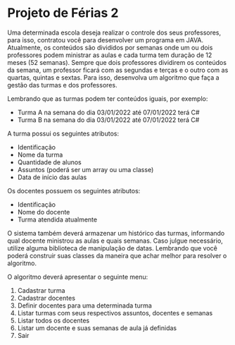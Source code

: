 # Projeto de Férias 2

Uma determinada escola deseja realizar o controle dos seus professores, para isso, contratou você para desenvolver um programa em JAVA. Atualmente, os conteúdos são divididos por semanas onde um ou dois professores podem ministrar as aulas e cada turma tem duração de 12 meses (52 semanas). Sempre que dois professores dividirem os conteúdos da semana, um professor ficará com as segundas e terças e o outro com as quartas, quintas e sextas. Para isso, desenvolva um algoritmo que faça a gestão das turmas e dos professores.

Lembrando que as turmas podem ter conteúdos iguais, por exemplo:
- Turma A na semana do dia 03/01/2022 até 07/01/2022 terá C#
- Turma B na semana do dia 03/01/2022 até 07/01/2022 terá C#

A turma possui os seguintes atributos:
- Identificação
- Nome da turma
- Quantidade de alunos
- Assuntos (poderá ser um array ou uma classe)
- Data de início das aulas

Os docentes possuem os seguintes atributos:
- Identificação
- Nome do docente
- Turma atendida atualmente

O sistema também deverá armazenar um histórico das turmas, informando qual docente ministrou as aulas e quais semanas. Caso julgue necessário, utilize alguma biblioteca de manipulação de datas. Lembrando que você poderá construir suas classes da maneira que achar melhor para resolver o algoritmo.

O algoritmo deverá apresentar o seguinte menu:
1. Cadastrar turma
2. Cadastrar docentes
3. Definir docentes para uma determinada turma
4. Listar turmas com seus respectivos assuntos, docentes e semanas
5. Listar todos os docentes
6. Listar um docente e suas semanas de aula já definidas
7. Sair
